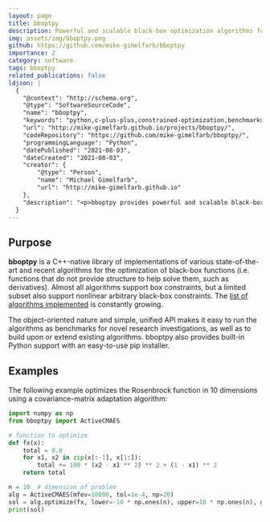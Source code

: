 ```yaml
---
layout: page
title: bboptpy
description: Powerful and scalable black-box optimization algorithms for Python and C++.
img: assets/img/bboptpy.png
github: https://github.com/mike-gimelfarb/bboptpy
importance: 2
category: software
tags: bboptpy
related_publications: false
ldjson: |
  {
    "@context": "http://schema.org",
    "@type": "SoftwareSourceCode",
    "name": "bboptpy",
    "keywords": "python,c-plus-plus,constrained-optimization,benchmarks,evolutionary-algorithms,optimization-methods,optimization-tools,nonlinear-optimization,optimization-algorithms,optimization-library,unconstrained-optimization,blackbox-optimization,metaheuristic-optimisation",
    "url": "http://mike-gimelfarb.github.io/projects/bboptpy/",
    "codeRepository": "https://github.com/mike-gimelfarb/bboptpy/",
    "programmingLanguage": "Python",
    "datePublished": "2021-08-03",
    "dateCreated": "2021-08-03",
    "creator": {
        "@type": "Person",
        "name": "Michael Gimelfarb",
        "url": "http://mike-gimelfarb.github.io"
    },
    "description": "<p>bboptpy provides powerful and scalable black-box optimization algorithms for Python and C++.</p>"
  }
---
```


## Purpose

**bboptpy** is a C++-native library of implementations of various state-of-the-art and
recent algorithms for the optimization of black-box functions (i.e. functions that do not
provide structure to help solve them, such as derivatives). Almost all algorithms support
box constraints, but a limited subset also support nonlinear arbitrary black-box constraints.
The [list of algorithms implemented](https://github.com/mike-gimelfarb/bboptpy?tab=readme-ov-file#algorithms-supported/) is constantly growing.

The object-oriented nature and simple, unified API makes it easy to run the algorithms as benchmarks 
for novel research investigations, as well as to build upon or extend existing algorithms. bboptpy
also provides built-in Python support with an easy-to-use pip installer.

## Examples

The following example optimizes the Rosenbrock function in 10 dimensions 
using a covariance-matrix adaptation algorithm:

```python
import numpy as np
from bboptpy import ActiveCMAES

# function to optimize
def fx(x):
    total = 0.0
    for x1, x2 in zip(x[:-1], x[1:]):
        total += 100 * (x2 - x1 ** 2) ** 2 + (1 - x1) ** 2
    return total

n = 10  # dimension of problem
alg = ActiveCMAES(mfev=10000, tol=1e-4, np=20)
sol = alg.optimize(fx, lower=-10 * np.ones(n), upper=10 * np.ones(n), guess=np.random.uniform(-10, 10, size=n))
print(sol)
```
